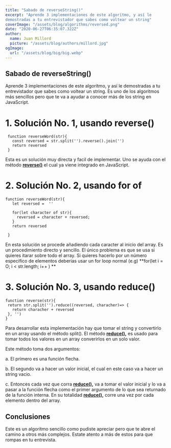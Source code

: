 ```yaml
---
title: "Sabado de reverseString()"
excerpt: "Aprende 3 implementaciones de este algorítmo, y así le 
demostradas a tu entrevistador que sabes como voltear un string"
coverImage: "/assets/blog/algorithms/reversed.png"
date: "2020-06-27T06:35:07.322Z"
author:
  name: Juan Millord
  picture: "/assets/blog/authors/millord.jpg"
ogImage:
  url: "/assets/blog/big/big.webp"
---
```


## Sabado de reverseString()

Aprende 3 implementaciones de este algorítmo, y así le
demostradas a tu entrevistador que sabes como voltear un string.
Es uno de los algoritmos más sencillos pero que te va a ayudar a conocer más de los string en JavaScript.

# 1. Solución No. 1, usando **reverse()** <br/>

```
 function reverseWord(str){
   const reversed = str.split('').reverse().join('')
   return reversed
 }
```

Esta es un solución muy directa y facil de implementar. Uno se ayuda
con el método **[reverse()](https://developer.mozilla.org/en-US/docs/Web/JavaScript/Reference/Global_Objects/Array/reverse)** el cual ya viene integrado en JavaScript.

# 2. Solución No. 2, usando **for of**

```
function reverseWord(str){
   let reversed =  ''

   for(let character of str){
     reversed = character + reversed;
   }
   return reversed

 }
```

En esta solución se procede añadiendo cada caracter al inicio
del array. Es un procedimiento directo y sencillo. El único problema
es que se usa si quieres itarar sobre todo el array. Si quieres hacerlo
por un número especifico de elementos deberias usar un for loop normal
(e.g) **for(let i = O; i < str.length; i++ ) **

# 3. Solución No. 3, usando **reduce()**

```
function reverse(str){
 return str.split('').reduce((reversed, characher)=> {
   return characher + reversed
 }, '')
}
```

Para desarrollar esta implementación hay que tomar el string y convertirlo
en un array usando el método split(). El método **[reduce()](https://developer.mozilla.org/en-US/docs/Web/JavaScript/Reference/Global_Objects/Array/R),** es usado para tomar todos los valores en un array converirlos en un solo valor.

Este método toma dos argumentos:

a. El primero es una función flecha.

b. El segundo va a hacer un valor inicial, el cual en este caso va a hacer un string vacio.

c. Entonces cada vez que corra **[reduce()](https://developer.mozilla.org/en-US/docs/Web/JavaScript/Reference/Global_Objects/Array/R),** va a tomar el valor inicial y lo va a pasar a la función flecha como el primer argumento de lo que sea returnado de la función interna. En su totalidad **[reduce()](https://developer.mozilla.org/en-US/docs/Web/JavaScript/Reference/Global_Objects/Array/R),** corre una vez por cada elemento dentro del array.

## Conclusiones

Este es un algoritmo sencillo como pudiste apreciar pero que te abre el camino a otros más complejos. Estate atento a más de estos para que rompas en tu entrevista.
